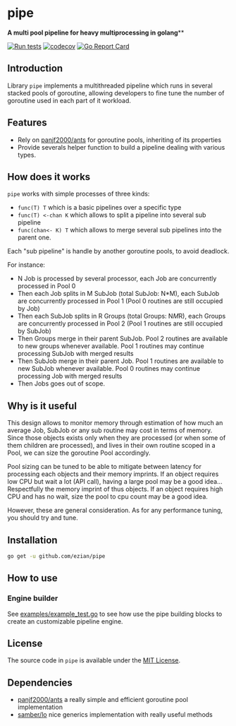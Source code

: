 # pipe
**A multi pool pipeline for heavy multiprocessing in golang****

[![Run tests](https://github.com/Ezian/pipe/actions/workflows/test.yml/badge.svg)](https://github.com/Ezian/pipe/actions/workflows/test.yml)
[![codecov](https://codecov.io/gh/Ezian/pipe/graph/badge.svg?token=TPB68RCES0)](https://codecov.io/gh/Ezian/pipe)
[![Go Report Card](https://goreportcard.com/badge/github.com/Ezian/pipe)](https://goreportcard.com/report/github.com/Ezian/pipe)

## Introduction

Library `pipe` implements a multithreaded pipeline which runs in several stacked pools of goroutine, allowing developers to fine tune the number of goroutine used in each part of it workload.

## Features

* Rely on [panjf2000/ants](https://github.com/panjf2000/ants) for goroutine pools, inheriting of its properties
* Provide severals helper function to build a pipeline dealing with various types.

## How does it works

`pipe` works with simple processes of three kinds:

* `func(T) T` which is a basic pipelines over a specific type
* `func(T) <-chan K` which allows to split a pipeline into several sub pipeline
* `func(chan<- K) T` which allows to merge several sub pipelines into the parent one.

Each "sub pipeline" is handle by another goroutine pools, to avoid deadlock.

For instance:

- N Job is processed by several processor, each Job are concurrently processed in Pool 0
- Then each Job splits in M SubJob (total SubJob: N*M), each SubJob are concurrently processed in Pool 1 (Pool 0 routines are still occupied by Job)
- Then each SubJob splits in R Groups (total Groups: N*M*R), each Groups are concurrently processed in Pool 2 (Pool 1 routines are still occupied by SubJob)
- Then Groups merge in their parent SubJob. Pool 2 routines are available to new groups whenever available. Pool 1 routines may continue processing SubJob with merged results
- Then SubJob merge in their parent Job. Pool 1 routines are available to new SubJob whenever available. Pool 0 routines may continue processing Job with merged results
- Then Jobs goes out of scope.

## Why is it useful

This design allows to monitor memory through estimation of how much an average Job, SubJob or any sub routine may cost in terms of memory.
Since those objects exists only when they are processed (or when some of them children are processed), and lives in their own routine scoped in a Pool, we can size the
goroutine Pool accordingly.

Pool sizing can be tuned to be able to mitigate between latency for processing each objects and their memory imprints. If an object requires low CPU but wait a lot (API call),
having a large pool may be a good idea... Respectfully the memory imprint of thus objects. If an object requires high CPU and has no wait, size the pool to cpu count may be a good idea.

However, these are general consideration. As for any performance tuning, you should try and tune.

## Installation

```sh
go get -u github.com/ezian/pipe
```

## How to use

### Engine builder

See [examples/example_test.go](/examples/example_test.go) to see how use the pipe building blocks to create an customizable pipeline engine.



## License

The source code in `pipe` is available under the [MIT License](/LICENSE).

## Dependencies

* [panjf2000/ants](https://github.com/panjf2000/ants) a really simple and efficient goroutine pool implementation
* [samber/lo](https://github.com/samber/lo) nice generics implementation with really useful methods



